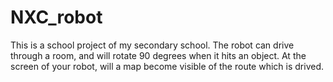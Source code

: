 # NXC_robot
This is a school project of my secondary school. The robot can drive through a room, and will rotate 90 degrees when it hits an object. 
At the screen of your robot, will a map become visible of the route which is drived.
